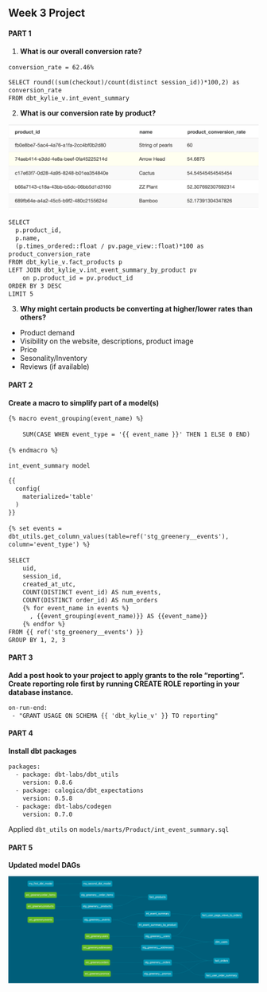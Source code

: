 ## Week 3 Project

#### PART 1

1. **What is our overall conversion rate?**

`conversion_rate = 62.46%`

```
SELECT round((sum(checkout)/count(distinct session_id))*100,2) as conversion_rate
FROM dbt_kylie_v.int_event_summary
```

2. **What is our conversion rate by product?**

![Alt text](/greenery/image/week3_q2.png)

```
SELECT
  p.product_id,
  p.name,
  (p.times_ordered::float / pv.page_view::float)*100 as product_conversion_rate
FROM dbt_kylie_v.fact_products p
LEFT JOIN dbt_kylie_v.int_event_summary_by_product pv
    on p.product_id = pv.product_id
ORDER BY 3 DESC
LIMIT 5
```

3. **Why might certain products be converting at higher/lower rates than others?**
- Product demand
- Visibility on the website, descriptions, product image
- Price
- Sesonality/Inventory
- Reviews (if available)

#### PART 2

**Create a macro to simplify part of a model(s)**

```
{% macro event_grouping(event_name) %}

    SUM(CASE WHEN event_type = '{{ event_name }}' THEN 1 ELSE 0 END)

{% endmacro %}
```

`int_event_summary model`

```
{{
  config(
    materialized='table'
  )
}}

{% set events = dbt_utils.get_column_values(table=ref('stg_greenery__events'), column='event_type') %}

SELECT
    uid,
    session_id,
    created_at_utc,
    COUNT(DISTINCT event_id) AS num_events,
    COUNT(DISTINCT order_id) AS num_orders
    {% for event_name in events %}
      , {{event_grouping(event_name)}} AS {{event_name}}
    {% endfor %}
FROM {{ ref('stg_greenery__events') }}
GROUP BY 1, 2, 3
```

#### PART 3

**Add a post hook to your project to apply grants to the role “reporting”. Create reporting role first by running CREATE ROLE reporting in your database instance.**

```
on-run-end:
 - "GRANT USAGE ON SCHEMA {{ 'dbt_kylie_v' }} TO reporting"

```

#### PART 4

**Install dbt packages**

```
packages:
  - package: dbt-labs/dbt_utils
    version: 0.8.6
  - package: calogica/dbt_expectations
    version: 0.5.8
  - package: dbt-labs/codegen
    version: 0.7.0

```

Applied `dbt_utils` on `models/marts/Product/int_event_summary.sql`

#### PART 5
**Updated model DAGs**

![Alt text](/greenery/image/dbt-dag-graph.png)


